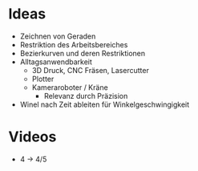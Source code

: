 # Ideas

- Zeichnen von Geraden
- Restriktion des Arbeitsbereiches
- Bezierkurven und deren Restriktionen
- Alltagsanwendbarkeit
  - 3D Druck, CNC Fräsen, Lasercutter
  - Plotter
  - Kameraroboter / Kräne
    - Relevanz durch Präzision
- Winel nach Zeit ableiten für Winkelgeschwingigkeit

# Videos

- 4 -> 4/5
